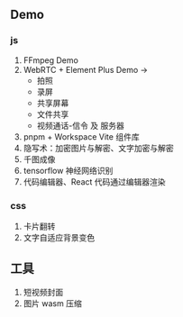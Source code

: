 ## Demo

### js

1. FFmpeg Demo
2. WebRTC + Element Plus Demo ->
   - 拍照
   - 录屏
   - 共享屏幕
   - 文件共享
   - 视频通话-信令 及 服务器
3. pnpm + Workspace Vite 组件库
4. 隐写术：加密图片与解密、文字加密与解密
5. 千图成像
6. tensorflow 神经网络识别
7. 代码编辑器、React 代码通过编辑器渲染

### css

1. 卡片翻转
2. 文字自适应背景变色

## 工具

1. 短视频封面
2. 图片 wasm 压缩
